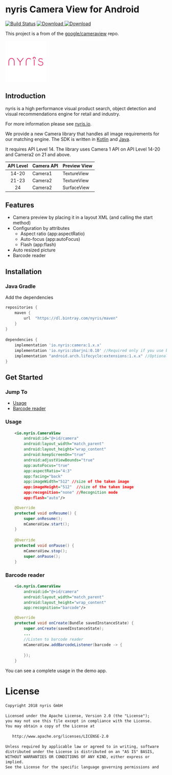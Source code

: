 # nyris Camera View for Android
[![Build Status](https://travis-ci.org/nyris/Camera.Android.svg?branch=master)](https://travis-ci.org/nyris/Camera.Android)
[![Download](https://api.bintray.com/packages/nyris/maven/Camera.Android/images/download.svg) ](https://bintray.com/nyris/maven/Camera.Android/_latestVersion)
[![Download](https://api.bintray.com/packages/nyris/maven/ZBar.JNI/images/download.svg) ](https://bintray.com/nyris/maven/ZBar.JNI/_latestVersion)

This project is a from of the [google/cameraview](https://github.com/google/cameraview) repo.

![](nyris_logo.png)

Introduction
------
nyris is a high performance visual product search, object detection and visual recommendations engine
for retail and industry.

For more information please see [nyris.io](https://nyris.io/).

We provide a new Camera library that handles all image requirements for our matching engine.
The SDK is written in [Kotlin](https://kotlinlang.org/) and [Java](https://docs.oracle.com/javase/8/docs/technotes/guides/language/index.html).

It requires API Level 14. The library uses Camera 1 API on API Level 14-20 and Camera2 on 21 and above.

| API Level | Camera API | Preview View |
|:---------:|------------|--------------|
| 14-20     | Camera1    | TextureView  |
| 21-23     | Camera2    | TextureView  |
| 24        | Camera2    | SurfaceView  |


Features
-----
- Camera preview by placing it in a layout XML (and calling the start method)
- Configuration by attributes
  - Aspect ratio (app:aspectRatio)
  - Auto-focus (app:autoFocus)
  - Flash (app:flash)
- Auto resized picture
- Barcode reader

Installation
-----
### Java Gradle
Add the dependencies
```groovy
repositories {
    maven {
        url  "https://dl.bintray.com/nyris/maven"
    }
}

dependencies {
    implementation 'io.nyris:camera:1.x.x'
    implementation 'io.nyris:zbarjni:0.10' //Required only if you use barcode mode
    implementation "android.arch.lifecycle:extensions:1.x.x" //Optional
}
```

Get Started
-----
### Jump To
* [Usage](#usage)
* [Barcode reader](#barcode-reader)

### Usage

```xml
    <io.nyris.CameraView
        android:id="@+id/camera"
        android:layout_width="match_parent"
        android:layout_height="wrap_content"
        android:keepScreenOn="true"
        android:adjustViewBounds="true"
        app:autoFocus="true"
        app:aspectRatio="4:3"
        app:facing="back"
        app:imageWidth="512" //size of the taken image
        app:imageHeight="512"  //size of the taken image
        app:recognition="none" //Recognition mode
        app:flash="auto"/>
```

```java
    @Override
    protected void onResume() {
        super.onResume();
        mCameraView.start();
    }

    @Override
    protected void onPause() {
        mCameraView.stop();
        super.onPause();
    }
```

### Barcode reader

```xml
    <io.nyris.CameraView
        android:id="@+id/camera"
        android:layout_width="match_parent"
        android:layout_height="wrap_content"
        app:recognition="barcode"/>
```

```java
    @Override
    protected void onCreate(Bundle savedInstanceState) {
        super.onCreate(savedInstanceState);
        ...
        //Listen to barcode reader
        mCameraView.addBarcodeListener(barcode -> {

        });
    }
```

You can see a complete usage in the demo app.

License
=======
    Copyright 2018 nyris GmbH

    Licensed under the Apache License, Version 2.0 (the "License");
    you may not use this file except in compliance with the License.
    You may obtain a copy of the License at

       http://www.apache.org/licenses/LICENSE-2.0

    Unless required by applicable law or agreed to in writing, software
    distributed under the License is distributed on an "AS IS" BASIS,
    WITHOUT WARRANTIES OR CONDITIONS OF ANY KIND, either express or implied.
    See the License for the specific language governing permissions and
